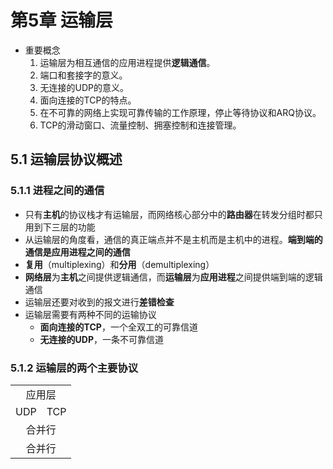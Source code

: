 # 第5章 运输层
- 重要概念
	1. 运输层为相互通信的应用进程提供**逻辑通信**。
	2. 端口和套接字的意义。
	3. 无连接的UDP的意义。
	4. 面向连接的TCP的特点。
	5. 在不可靠的网络上实现可靠传输的工作原理，停止等待协议和ARQ协议。
	6. TCP的滑动窗口、流量控制、拥塞控制和连接管理。
## 5.1 运输层协议概述
### 5.1.1 进程之间的通信
- 只有**主机**的协议栈才有运输层，而网络核心部分中的**路由器**在转发分组时都只用到下三层的功能
- 从运输层的角度看，通信的真正端点并不是主机而是主机中的进程。**端到端的通信是应用进程之间的通信**
- **复用**（multiplexing）和**分用**（demultiplexing）
- **网络层**为**主机**之间提供逻辑通信，而**运输层**为**应用进程**之间提供端到端的逻辑通信
- 运输层还要对收到的报文进行**差错检查**
- 运输层需要有两种不同的运输协议
	- **面向连接的TCP**，一个全双工的可靠信道
	- **无连接的UDP**，一条不可靠信道
### 5.1.2 运输层的两个主要协议
<table>
	<tr >
        <td colspan="2" align="center">应用层</td>    
   </tr>
    <tr>
        <td>UDP</td> 
        <td>TCP</td> 
   </tr>
    <tr>
        <td colspan="2" align="center">合并行</td>    
    </tr>
    <tr>
        <td colspan="2" align="center">合并行</td>    
    </tr>
</table>

<!--stackedit_data:
eyJoaXN0b3J5IjpbMTUyNjMyNTkxNywyMDQ3MjUzNDgxLDIxMT
E2MDIxNTEsLTU4ODQ2Nzg5MywxNDk4NTk1NDU0LDczOTkyNzg5
XX0=
-->